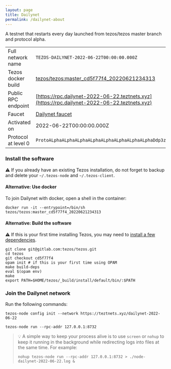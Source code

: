 ```yaml
---
layout: page
title: Dailynet
permalink: /dailynet-about
---
```


A testnet that restarts every day launched from tezos/tezos master branch and protocol alpha.

| | |
|-------|---------------------|
| Full network name | `TEZOS-DAILYNET-2022-06-22T00:00:00.000Z` |
| Tezos docker build | [tezos/tezos:master_cd5f77f4_20220621234313](https://hub.docker.com/r/tezos/tezos/tags?page=1&ordering=last_updated&name=master_cd5f77f4_20220621234313) |
| Public RPC endpoint | [https://rpc.dailynet-2022-06-22.teztnets.xyz](https://rpc.dailynet-2022-06-22.teztnets.xyz) |
| Faucet | [Dailynet faucet](https://teztnets.xyz/dailynet-2022-06-22-faucet) |
| Activated on | 2022-06-22T00:00:00.000Z |
| Protocol at level 0 |  `ProtoALphaALphaALphaALphaALphaALphaALphaALphaDdp3zK` |




### Install the software

⚠️  If you already have an existing Tezos installation, do not forget to backup and delete your `~/.tezos-node` and `~/.tezos-client`.



#### Alternative: Use docker

To join Dailynet with docker, open a shell in the container:

```
docker run -it --entrypoint=/bin/sh tezos/tezos:master_cd5f77f4_20220621234313
```

#### Alternative: Build the software

⚠️  If this is your first time installing Tezos, you may need to [install a few dependencies](https://tezos.gitlab.io/introduction/howtoget.html#setting-up-the-development-environment-from-scratch).

```
git clone git@gitlab.com:tezos/tezos.git
cd tezos
git checkout cd5f77f4
opam init # if this is your first time using OPAM
make build-deps
eval $(opam env)
make
export PATH=$HOME/tezos/_build/install/default/bin/:$PATH
```

### Join the Dailynet network

Run the following commands:

```
tezos-node config init --network https://teztnets.xyz/dailynet-2022-06-22

tezos-node run --rpc-addr 127.0.0.1:8732
```

> 💡 A simple way to keep your process alive is to use `screen` or `nohup` to keep it running in the background while redirecting logs into files at the same time. For example:
>
> ```bash=13
> nohup tezos-node run --rpc-addr 127.0.0.1:8732 > ./node-dailynet-2022-06-22.log &
> ```


